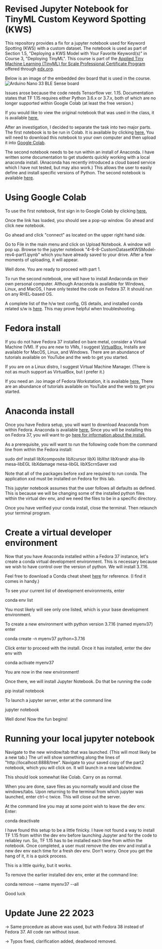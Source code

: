 # Revised Jupyter Notebook for TinyML Custom Keyword Spotting (KWS)

This repository provides a fix for a jupyter notebook used for Keyword Spotting (KWS) with a custom dataset.  The notebook is used as part of Section 1.5, "Deploying a KWS Model with Your Favorite Keyword(s)" in Course 3, "Deploying TinyML".  This course is part of the <a href="https://www.edx.org/professional-certificate/harvardx-applied-tiny-machine-learning-tinyml-for-scale">Applied Tiny Machine Learning (TinyML) for Scale Professional Certificate Program</a> offered through <a href="[url](https://www.edx.org)">edx.org</a>.

Below is an image of the embedded dev board that is used in the course.
<img src="https://cdn.shopify.com/s/files/1/0506/1689/3647/products/ABX00031_01.iso_643x483.jpg?v=1626445224" alt="Arduino Nano 33 BLE Sense board"> 

Issues arose because the code needs Tensorflow ver. 1.15. Documentation states that TF 1.15 requires either Python 3.6.x or 3.7.x, both of which are no longer supported within Google Colab (at least the free version.) 

If you would like to view the original notebook that was used in the class, it is available <a href="https://github.com/john-mangiaracina/TinyML-CustomKeywordSpotting/blob/main/4_6_8_CustomDatasetKWSModel_original_file.ipynb">here.</a>

After an investigation, I decided to separate the task into two major parts.  The first notebook is to be run in Colab.  It is available by clicking <a href="https://github.com/john-mangiaracina/TinyML-CustomKeywordSpotting/blob/main/4_6_8_CustomDatasetKWSModel_rev4_part1.ipynb">here.</a>  You will need to download this notebook to your own computer and then upload it into <a href="https://colab.research.google.com/">Google Colab</a>.

The second notebook needs to be run within an install of Anaconda.  I have written some documentation to get students quickly working with a local anaconda install.  (Anaconda has recently introduced a cloud based service which I have not tested, but may also work.)  This allows the user to easily define and install specific versions of Python. The second notebook is available <a href="https://github.com/john-mangiaracina/TinyML-CustomKeywordSpotting/blob/main/4_6_8_CustomDatasetKWSModel_rev4_part2.ipynb">here</a>.
 
#  Using Google Colab

To use the first notebook, first sign in to Google Colab by clicking <a href="https://colab.research.google.com/">here.</a>

Once the link has loaded, you should see a pop-up window.  Go ahead and click new notebook.

Go ahead and click "connect" as located on the upper right hand side.

Go to File in the main menu and click on Upload Notebook.  A window will pop up.  Browse to the jupyter notebook "4-6-8-CustomDatasetKWSModel-rev4-part1.ipynb" which you have already saved to your drive. After a few moments of uploading, it will appear.

Well done.  You are ready to proceed with part 1.

To run the second notebook, one will have to install Andaconda on their own personal computer.  Although Anaconda is available for Windows, Linux, and MacOS, I have only tested the code on Fedora 37.  It should run on any RHEL-based OS.  

A complete list of the h/w test config, OS details, and installed conda related s/w is <a href="https://github.com/john-mangiaracina/TinyML-CustomKeywordSpotting/blob/main/hardware-and-software-config-and-versions">here</a>.  This may prove helpful when troubleshooting.  

#  Fedora install

If you do not have Fedora 37 installed on bare metal, consider a Virtual Machine (VM).  If you are new to VMs, I suggest <a href="https://www.virtualbox.org/">VirtualBox.</a>  Installs are available for MacOS, Linux, and Windows.  There are an abundance of tutorials available on YouTube and the web to get you started.

If you are on a Linux distro, I suggest Virtual Machine Manager.  (There is not as much support as VirtualBox, but I prefer it.)

If you need an .iso image of Fedora Workstation, it is available <a href="https://fedoraproject.org/workstation/">here.</a>  There are an abundance of tutorials available on YouTube and the web to get you started.

#  Anaconda install

Once you have Fedora setup, you will want to download Anaconda from within Fedora.  Anaconda is available <a href="https://www.anaconda.com/">here.</a>  Since you will be installing this on Fedora 37, you will want to go <a href="https://docs.anaconda.com/free/anaconda/install/linux/">here for information about the install.</a>  

As a prerequisite, you will want to run the following code from the command line from within the Fedora install:

sudo dnf install libXcomposite libXcursor libXi libXtst libXrandr alsa-lib mesa-libEGL libXdamage mesa-libGL libXScrnSaver xxd

Note that all of the packages before xxd are required to run conda.  The application xxd must be installed on Fedora for this lab.

This jupyter notebook assumes that the user follows all defaults as defined.  This is because we will be changing some of the installed python files within the virtual dev env, and we need the files to be in a specific directory.

Once you have verified your conda install, close the terminal.  Then relaunch your terminal program.

#  Create a virtual developer environment

Now that you have Anaconda installed within a Fedora 37 instance, let's create a conda virtual development environment.  This is necessary because we wish to have control over the version of python.  We will install 3.7.16. 

Feel free to download a Conda cheat sheet <a href="https://docs.conda.io/projects/conda/en/4.6.0/_downloads/52a95608c49671267e40c689e0bc00ca/conda-cheatsheet.pdf">here</a> for reference.  (I find it comes in handy.)

To see your current list of development environments, enter

conda env list

You most likely will see only one listed, which is your base development environment.

To create a new environment with python version 3.7.16 (named myenv37) enter

conda create -n myenv37 python=3.7.16

Click enter to proceed with the install.  Once it has installed, enter the dev env with

conda activate myenv37

You are now in the new environment!

Once there, we will install Jupyter Notebook.  Do that be running the code

pip install notebook

To launch a jupyter server, enter at the command line

jupyter notebook

Well done!  Now the fun begins!

#  Running your local jupyter notebook

Navigate to the new window/tab that was launched.  (This will most likely be a new tab.)  The url will show something along the lines of "http://localhost:8888/tree".  Navigate to your saved copy of the part2 notebook, which you will click on.  It will launch in a new tab/window.

This should look somewhat like Colab.  Carry on as normal.

When you are done, save files as you normally would and close the windows/tabs.  Upon returning to the terminal from which jupyter was launched, enter ctrl-c twice.  This will close out the server.

At the command line you may at some point wish to leave the dev env.  Enter:

conda deactivate

I have found this setup to be a little finicky.  I have not found a way to install TF 1.15 from within the dev env before launching Jupyter and for the code to reliabley run.  So, TF 1.15 has to be installed each time from within the notebook.  Once completed, a user must remove the dev env and install a new dev env each time for a fresh dev env.  Don't worry.  Once you get the hang of it, it is a quick process. 

This is a little quirky, but it works.

To remove the earlier installed dev env, enter at the command line:

conda remove --name myenv37 --all

Good luck

#  Update June 22 2023

->  Same procedure as above was used, but with Fedora 38 instead of Fedora 37.  All code ran without issue.

->  Typos fixed, clarification added, deadwood removed.

